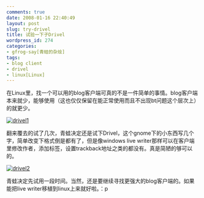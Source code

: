 ```yaml
---
comments: true
date: 2008-01-16 22:40:49
layout: post
slug: try-drivel
title: 试验一下子Drivel
wordpress_id: 274
categories:
- gfrog-say[青蛙的杂烩]
tags:
- blog client
- drivel
- linux[Linux]
---
```


在Linux里，找一个可以用的blog客户端可真的不是一件简单的事情。blog客户端本来就少，能够使用（这也仅仅保留在能正常使用而且不出现bt问题这个层次上）的就更少。

[![drivel1](http://pic.yupoo.com/gfrog/858504f18ca2/medium.jpg)](http://www.yupoo.com/photos/view?id=ff80808117800ce60117830894ba2d61)

翻来覆去的试了几次，青蛙决定还是试下Drivel，这个gnome下的小东西写几个字，简单改变下格式倒是都有了，但是像windows live writer那样可以在客户端里修改作者，添加标签，设置trackback地址之类的都没有。真是简陋的够可以的。

[![drivel2](http://pic.yupoo.com/gfrog/292184f18ca3/medium.jpg)](http://www.yupoo.com/photos/view?id=ff80808117800ce60117830896ab2d63)

青蛙决定先试用一段时间。当然，还是要继续寻找更强大的blog客户端的。如果能把live writer移植到linux上来就好啦。：p
